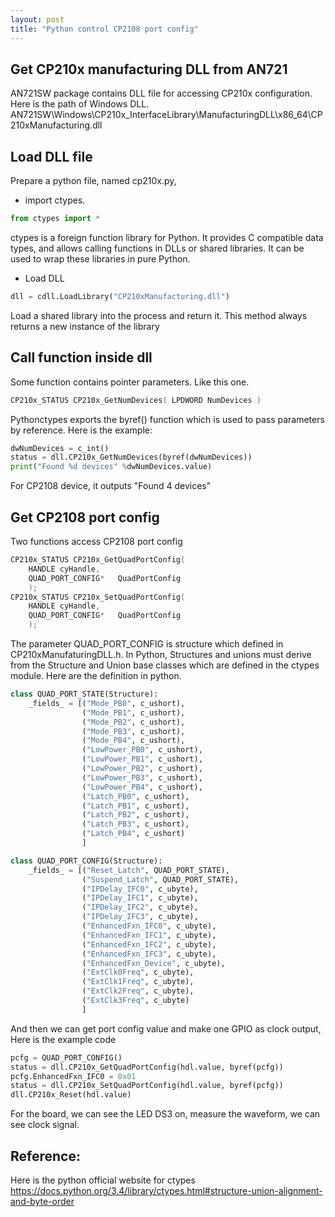 ```yaml
---
layout: post
title: "Python control CP2108 port config"
---
```


## Get CP210x manufacturing DLL from AN721
AN721SW package contains DLL file for accessing CP210x configuration. Here is the path of Windows DLL.  
AN721SW\Windows\CP210x_InterfaceLibrary\ManufacturingDLL\x86_64\CP210xManufacturing.dll

## Load DLL file
Prepare a python file, named cp210x.py, 
    
* import ctypes. 

```python
from ctypes import *
```

ctypes is a foreign function library for Python. It provides C compatible data types, and allows calling functions in DLLs or shared libraries. It can be used to wrap these libraries in pure Python.

* Load DLL

```python
dll = cdll.LoadLibrary("CP210xManufacturing.dll")
```

Load a shared library into the process and return it. This method always returns a new instance of the library

## Call function inside dll
Some function contains pointer parameters. Like this one.

```C
CP210x_STATUS CP210x_GetNumDevices( LPDWORD NumDevices )
```

Pythonctypes exports the byref() function which is used to pass parameters by reference. 
Here is the example:

```python
dwNumDevices = c_int()
status = dll.CP210x_GetNumDevices(byref(dwNumDevices))
print("Found %d devices" %dwNumDevices.value)
```

For CP2108 device, it outputs "Found 4 devices"

## Get CP2108 port config

Two functions access CP2108 port config

```C
CP210x_STATUS CP210x_GetQuadPortConfig( 
    HANDLE cyHandle,
    QUAD_PORT_CONFIG*   QuadPortConfig
    );
CP210x_STATUS CP210x_SetQuadPortConfig( 
    HANDLE cyHandle,
    QUAD_PORT_CONFIG*   QuadPortConfig
    );
```

The parameter QUAD_PORT_CONFIG is structure which defined in CP210xManufaturingDLL.h. 
In Python, Structures and unions must derive from the Structure and Union base classes which are defined in the ctypes module.
Here are the definition in python.

```python
class QUAD_PORT_STATE(Structure):
    _fields_ = [("Mode_PB0", c_ushort),
                ("Mode_PB1", c_ushort),
                ("Mode_PB2", c_ushort),
                ("Mode_PB3", c_ushort),
                ("Mode_PB4", c_ushort),
                ("LowPower_PB0", c_ushort),
                ("LowPower_PB1", c_ushort),
                ("LowPower_PB2", c_ushort),
                ("LowPower_PB3", c_ushort),
                ("LowPower_PB4", c_ushort),
                ("Latch_PB0", c_ushort),
                ("Latch_PB1", c_ushort),
                ("Latch_PB2", c_ushort),
                ("Latch_PB3", c_ushort),
                ("Latch_PB4", c_ushort)
                ]

class QUAD_PORT_CONFIG(Structure):
    _fields_ = [("Reset_Latch", QUAD_PORT_STATE),
                ("Suspend_Latch", QUAD_PORT_STATE),
                ("IPDelay_IFC0", c_ubyte),
                ("IPDelay_IFC1", c_ubyte),
                ("IPDelay_IFC2", c_ubyte),
                ("IPDelay_IFC3", c_ubyte),
                ("EnhancedFxn_IFC0", c_ubyte),
                ("EnhancedFxn_IFC1", c_ubyte),
                ("EnhancedFxn_IFC2", c_ubyte),
                ("EnhancedFxn_IFC3", c_ubyte),
                ("EnhancedFxn_Device", c_ubyte),
                ("ExtClk0Freq", c_ubyte),
                ("ExtClk1Freq", c_ubyte),
                ("ExtClk2Freq", c_ubyte),
                ("ExtClk3Freq", c_ubyte)
                ]
```

And then we can get port config value and make one GPIO as clock output, Here is the example code

```python
pcfg = QUAD_PORT_CONFIG()
status = dll.CP210x_GetQuadPortConfig(hdl.value, byref(pcfg))
pcfg.EnhancedFxn_IFC0 = 0x01
status = dll.CP210x_SetQuadPortConfig(hdl.value, byref(pcfg))
dll.CP210x_Reset(hdl.value)
```

For the board, we can see the LED DS3 on, measure the waveform, we can see clock signal. 
   

## Reference:
Here is the python official website for ctypes
https://docs.python.org/3.4/library/ctypes.html#structure-union-alignment-and-byte-order
